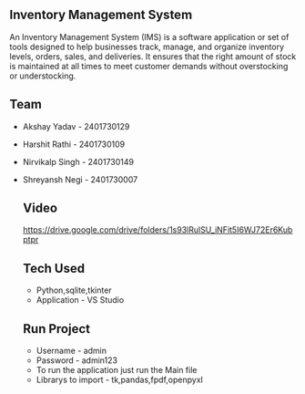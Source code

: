 ## Inventory Management System
An Inventory Management System (IMS) is a software application or set of tools designed to help businesses track, manage, and organize inventory levels, orders, sales, and deliveries. It ensures that the right amount of stock is maintained at all times to meet customer demands without overstocking or understocking.

## Team
- Akshay Yadav - 2401730129
- Harshit Rathi - 2401730109
- Nirvikalp Singh - 2401730149
- Shreyansh Negi - 2401730007

  ## Video
  https://drive.google.com/drive/folders/1s93lRulSU_iNFit5I6WJ72Er6Kubptpr

  ## Tech Used
  - Python,sqlite,tkinter
  - Application - VS Studio
 
  ## Run Project
  - Username - admin
  - Password - admin123
  - To run the application just run the Main file
  - Librarys to import - tk,pandas,fpdf,openpyxl
